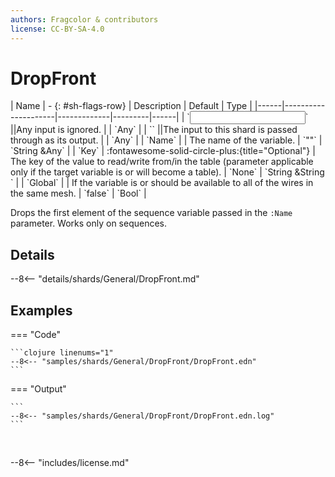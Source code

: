 ```yaml
---
authors: Fragcolor & contributors
license: CC-BY-SA-4.0
---
```



# DropFront

<div class="sh-parameters" markdown="1">
| Name | - {: #sh-flags-row} | Description | Default | Type |
|------|---------------------|-------------|---------|------|
| `<input>` ||Any input is ignored. | | `Any` |
| `<output>` ||The input to this shard is passed through as its output. | | `Any` |
| `Name` |  | The name of the variable. | `""` | `String &Any` |
| `Key` | :fontawesome-solid-circle-plus:{title="Optional"}  | The key of the value to read/write from/in the table (parameter applicable only if the target variable is or will become a table). | `None` | `String &String ` |
| `Global` |  | If the variable is or should be available to all of the wires in the same mesh. | `false` | `Bool` |

</div>

Drops the first element of the sequence variable passed in the `:Name` parameter. Works only on sequences.

## Details

--8<-- "details/shards/General/DropFront.md"


## Examples

=== "Code"

    ```clojure linenums="1"
    --8<-- "samples/shards/General/DropFront/DropFront.edn"
    ```

=== "Output"

    ```
    --8<-- "samples/shards/General/DropFront/DropFront.edn.log"
    ```
&nbsp;

--8<-- "includes/license.md"
